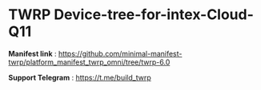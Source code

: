 #  TWRP Device-tree-for-intex-Cloud-Q11

<b>Manifest link</b> :  https://github.com/minimal-manifest-twrp/platform_manifest_twrp_omni/tree/twrp-6.0

<b>Support Telegram</b> :  https://t.me/build_twrp
